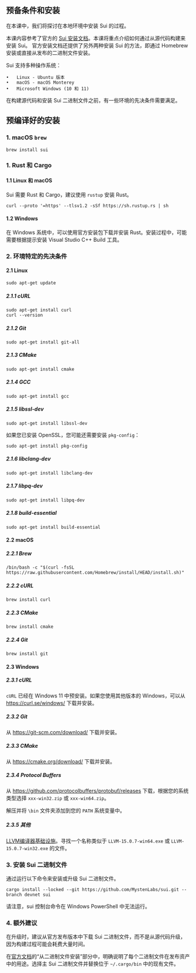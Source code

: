 ## 预备条件和安装

在本课中，我们将探讨在本地环境中安装 Sui 的过程。

本课内容参考了官方的 [Sui 安装文档](https://docs.sui.io/guides/developer/getting-started/sui-install)。本课将重点介绍如何通过从源代码构建来安装 Sui。
官方安装文档还提供了另外两种安装 Sui 的方法，即通过 Homebrew 安装或直接从发布的二进制文件安装。

Sui 支持多种操作系统：

	•	Linux - Ubuntu 版本
	•	macOS - macOS Monterey
	•	Microsoft Windows (10 和 11)

在构建源代码和安装 Sui 二进制文件之前，有一些环境的先决条件需要满足。

## 预编译好的安装
### 1. macOS   `brew`
```shell
brew install sui
```


### 1.	Rust 和 Cargo
#### 1.1 Linux 和 macOS
Sui 需要 Rust 和 Cargo，建议使用 `rustup` 安装 Rust。
```
curl --proto '=https' --tlsv1.2 -sSf https://sh.rustup.rs | sh
```
#### 1.2 Windows
在 Windows 系统中，可以使用官方安装包下载并安装 Rust。安装过程中，可能需要根据提示安装 Visual Studio C++ Build 工具。

### 2. 环境特定的先决条件
#### 2.1 Linux
```
sudo apt-get update
```
##### 2.1.1 cURL
```
sudo apt-get install curl
curl --version
```
##### 2.1.2 Git
```
sudo apt-get install git-all
```
##### 2.1.3 CMake
```
sudo apt-get install cmake
```
##### 2.1.4 GCC
```
sudo apt-get install gcc
```
##### 2.1.5 libssl-dev
```
sudo apt-get install libssl-dev
```
如果您已安装 OpenSSL，您可能还需要安装 `pkg-config`：
```
sudo apt-get install pkg-config
```
##### 2.1.6 libclang-dev
```
sudo apt-get install libclang-dev
```
##### 2.1.7 libpq-dev
```
sudo apt-get install libpq-dev
```
##### 2.1.8 build-essential
```
sudo apt-get install build-essential
```

#### 2.2 macOS
##### 2.2.1 Brew
```
/bin/bash -c "$(curl -fsSL https://raw.githubusercontent.com/Homebrew/install/HEAD/install.sh)"
```
##### 2.2.2 cURL
```
brew install curl
```
##### 2.2.3 CMake
```
brew install cmake
```
##### 2.2.4 Git
```
brew install git
```

#### 2.3 Windows
##### 2.3.1 cURL
`cURL` 已经在 Windows 11 中预安装。如果您使用其他版本的 Windows，可以从 https://curl.se/windows/ 下载并安装。

##### 2.3.2 Git
从 https://git-scm.com/download/ 下载并安装。

##### 2.3.3 CMake
从 https://cmake.org/download/ 下载并安装。

##### 2.3.4 Protocol Buffers
从 https://github.com/protocolbuffers/protobuf/releases 下载，根据您的系统类型选择 `xxx-win32.zip` 或 `xxx-win64.zip`。

解压并将 `\bin` 文件夹添加到您的 `PATH` 系统变量中。

##### 2.3.5 其他
[LLVM编译器基础设施](https://releases.llvm.org/)。寻找一个名称类似于 `LLVM-15.0.7-win64.exe` 或 `LLVM-15.0.7-win32.exe` 的文件。


### 3. 安装 Sui 二进制文件
通过运行以下命令来安装或升级 Sui 二进制文件。

```
cargo install --locked --git https://github.com/MystenLabs/sui.git --branch devnet sui
```

请注意，sui 控制台命令在 Windows PowerShell 中无法运行。


### 4. 额外建议
在升级时，建议从官方发布版本中下载 Sui 二进制文件，而不是从源代码升级，因为构建过程可能会耗费大量时间。

在[官方文档](https://docs.sui.io/guides/developer/getting-started/sui-install#install-binaries)的“从二进制文件安装”部分中，明确说明了每个二进制文件在发布资产中的用途。选择主 Sui 二进制文件并替换位于 `~/.cargo/bin` 中的现有文件。